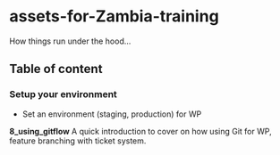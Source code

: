 # assets-for-Zambia-training
How things run under the hood...

## Table of content

### Setup your environment
- Set an environment (staging, production) for WP

**8_using_gitflow**
A quick introduction to cover on how using Git for WP, feature branching with ticket system.



 


